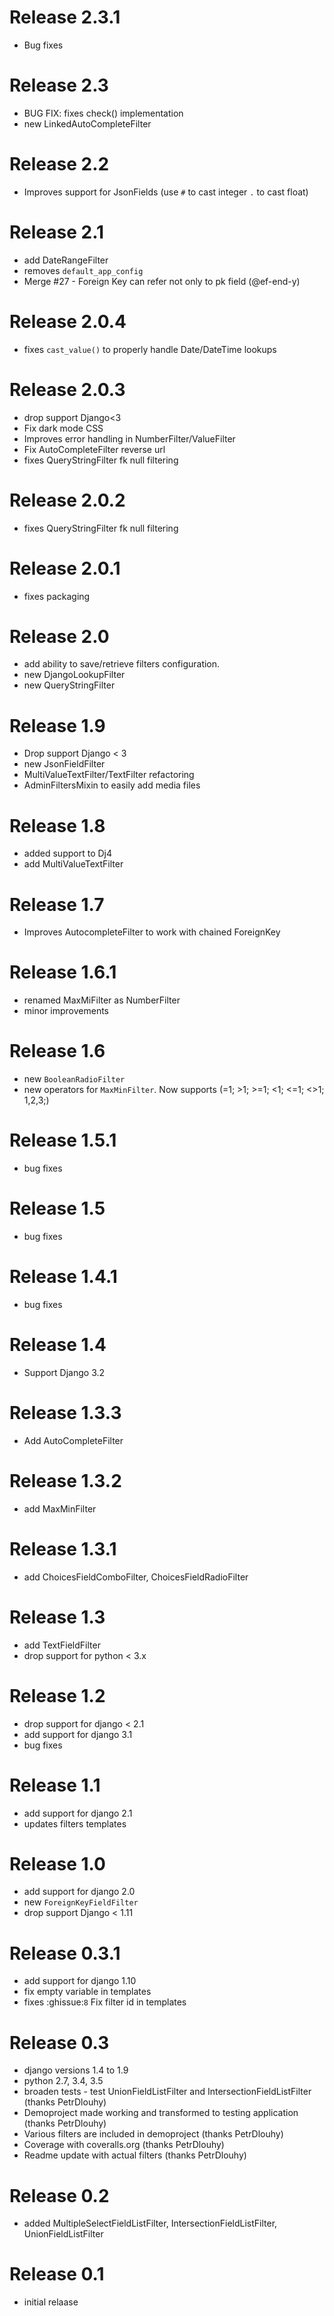 Release 2.3.1
===============
* Bug fixes


Release 2.3
=============
* BUG FIX: fixes check() implementation
* new LinkedAutoCompleteFilter


Release 2.2
=============
* Improves support for JsonFields (use `#` to cast integer `.` to cast float)


Release 2.1
=============
* add DateRangeFilter
* removes `default_app_config`
* Merge #27 - Foreign Key can refer not only to pk field (@ef-end-y)


Release 2.0.4
=============
* fixes `cast_value()` to properly handle Date/DateTime lookups


Release 2.0.3
=============
* drop support Django<3
* Fix dark mode CSS
* Improves error handling in NumberFilter/ValueFilter
* Fix AutoCompleteFilter reverse url
* fixes QueryStringFilter fk null filtering


Release 2.0.2
=============
* fixes QueryStringFilter fk null filtering


Release 2.0.1
=============
* fixes packaging


Release 2.0
===========
* add ability to save/retrieve filters configuration.
* new DjangoLookupFilter
* new QueryStringFilter


Release 1.9
===========
* Drop support Django < 3
* new JsonFieldFilter
* MultiValueTextFilter/TextFilter refactoring
* AdminFiltersMixin to easily add media files


Release 1.8
=============
* added support to Dj4
* add MultiValueTextFilter


Release 1.7
=============
* Improves AutocompleteFilter to work with chained ForeignKey


Release 1.6.1
=============
* renamed MaxMiFilter as NumberFilter
* minor improvements


Release 1.6
=============
* new `BooleanRadioFilter`
* new operators for `MaxMinFilter`. Now supports (=1; >1; >=1; <1; <=1; <>1; 1,2,3;)

Release 1.5.1
=============
* bug fixes

Release 1.5
=============
* bug fixes

Release 1.4.1
=============
* bug fixes

Release 1.4
=============
* Support Django 3.2


Release 1.3.3
=============
* Add AutoCompleteFilter


Release 1.3.2
=============
* add MaxMinFilter


Release 1.3.1
=============
* add ChoicesFieldComboFilter, ChoicesFieldRadioFilter


Release 1.3
===========
* add TextFieldFilter
* drop support for python < 3.x


Release 1.2
===========
* drop support for django < 2.1
* add support for django 3.1
* bug fixes


Release 1.1
===========
* add support for django 2.1
* updates filters templates


Release 1.0
===========
* add support for django 2.0
* new `ForeignKeyFieldFilter`
* drop support Django < 1.11


Release 0.3.1
=============
* add support for django 1.10
* fix empty variable in templates
* fixes :ghissue:`8` Fix filter id in templates


Release 0.3
===========
* django versions 1.4 to 1.9
* python 2.7, 3.4, 3.5
* broaden tests - test UnionFieldListFilter and IntersectionFieldListFilter (thanks PetrDlouhy)
* Demoproject made working and transformed to testing application (thanks PetrDlouhy)
* Various filters are included in demoproject (thanks PetrDlouhy)
* Coverage with coveralls.org  (thanks PetrDlouhy)
* Readme update with actual filters  (thanks PetrDlouhy)


Release 0.2
===========
* added MultipleSelectFieldListFilter, IntersectionFieldListFilter, UnionFieldListFilter


Release 0.1
===========
* initial relaase
